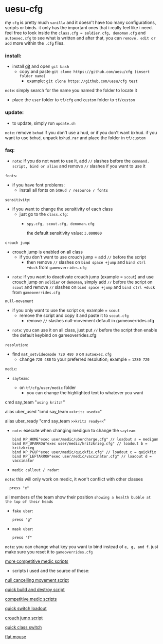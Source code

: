 # uesu-cfg

my `cfg` is pretty much `vanilla` and it doesn't have too many configurations, scripts or binds. it only has the important ones that i really feel like i need. feel free to look inside the `class.cfg = soldier.cfg, demoman.cfg` and `autoexec.cfg` to see what is written and after that, you can `remove, edit or add` more within the `.cfg` files.


<h3>install:
</h3>

- install [git](https://gitforwindows.org/) and open `git bash`
    - copy and paste `git clone https://github.com/uesu/cfg (insert folder name)`
        * example: `git clone https://github.com/uesu/cfg test`

`note`: simply search for the name you named the folder to locate it

* place the `user` folder to `tf/cfg` and `custom` folder to `tf/custom`

<h3>
update:
</h3>

* to update, simply run `update.sh`

`note`: remove `bxhud` if you don't use a hud, or if you don't want bxhud. if you want to use `bxhud`, unpack `bxhud.rar` and place the folder in `tf/custom`

<h3>faq:
</h3>

* `note`: if you do not want to use it, add `//` slashes before the `command, script, bind or alias` and remove `//` slashes if you want to use it

 `fonts`:

- if you have font problems: 
  - install all fonts on 
`bXHud / resource / fonts`

`sensitivity`:

- if you want to change the sensitivity of each class 
  - just go to the `class.cfg`: 
    - `spy.cfg, scout.cfg, demoman.cfg`
    
      the default sensitivity value: `3.000000`

`crouch jump`:

- crouch jump is enabled on all class
  - if you don't want to use crouch jump = add `//` before the script
    - then remove `//` slashes on `bind space +jump` and `bind ctrl +duck` from `gameoverrides.cfg`

* `note`: if you want to deactivate crouch jump (example = `scout`) and use crouch jump on `soldier` or `demoman`, simply add `//` before the script on `scout` and remove `//` slashes on `bind space +jump` and `bind ctrl +duck` from `gameoverrides.cfg`

`null-movement`

- if you only want to use the script on; example = `scout`
    - remove the script and copy it and paste it to `scout.cfg`
        - remove `//` slashes null-movement default in gameoverrides.cfg
        
* `note`: you can use it on all class, just put `//` before the script then enable the default keybind on gameoverrides.cfg

`resolution`:

- find `mat_setvideomode 720 480 0` on `autoexec.cfg`
  - change `720 480` to your preferred resolution; example = `1280 720`
 
`medic`:

* `sayteam`:

  - on `tf/cfg/user/medic` folder
    - you can change the highlighted text to whatever you want
    
cmd say_team "`using kritz!`"

alias uber_used "cmd say_team `>>kritz used<<`"

alias uber_ready "cmd say_team `>>kritz ready<<`"

* `note`: execute when changing medigun to change the `sayteam`

      bind KP_HOME"exec user/medic/ubercharge.cfg" // loadout a = medigun
      bind KP_UPARROW"exec user/medic/kritzkrieg.cfg" // loadout b = kritzkrieg
      bind KP_PGUP"exec user/medic/quickfix.cfg" // loadout c = quickfix
      bind KP_LEFTARROW"exec user/medic/vaccinator.cfg" // loadout d = vaccinator
      
* `medic callout / radar`:

`note`: this will only work on medic, it won't conflict with other classes

      press "e"

all members of the team show their position `showing a health bubble at the top of their heads`
        
* `fake uber`:

      press "g"

* `mask uber`:

      press "f"
  
`note`: you can change what key you want to bind instead of `e, g, and f`. just make sure you reset it to `gameoverrides.cfg`

[more competitive medic scripts](https://gist.github.com/marcinof/2981918)

* scripts i used and the source of these:

[null cancelling movement script](https://github.com/mastercomfig/mastercomfig/releases/latest/download/mastercomfig-null-cancelling-movement-addon.vpk)

[quick build and destroy script](https://www.reddit.com/r/tf2/comments/94volb/quick_build_and_destroy_script/)

[competitive medic scripts](https://github.com/mastercoms/configs/tree/master/games/tf2/cfg/user)

[quick switch loadout](https://www.reddit.com/r/Tf2Scripts/comments/1ol0z0/help_how_do_i_bind_a_key_to_change_loadout/)

[crouch jump script](https://gamebanana.com/scripts/7982)

[quick class switch](https://gamebanana.com/scripts/3908)

[flat mouse](https://github.com/mastercomfig/mastercomfig/releases/latest/download/mastercomfig-flat-mouse-addon.vpk)
